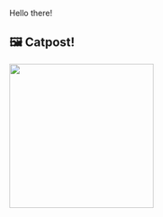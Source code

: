 Hello there!



## 🖼️ Catpost!

<sub>
    <img src="https://cdn2.thecatapi.com/images/UOX__3Q-5.png" height="256">
</sub>

